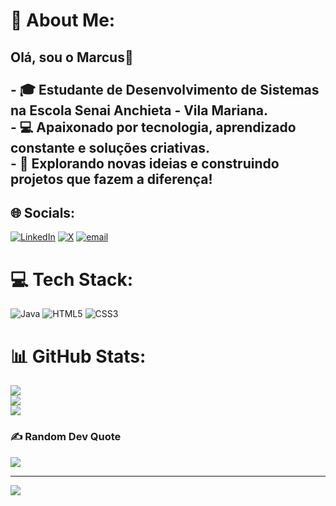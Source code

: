 # 💫 About Me:
## Olá, sou o Marcus👋<br><br>- 🎓 Estudante de Desenvolvimento de Sistemas na Escola Senai Anchieta - Vila Mariana.<br>- 💻 Apaixonado por tecnologia, aprendizado constante e soluções criativas.<br>- 🚀 Explorando novas ideias e construindo projetos que fazem a diferença!


## 🌐 Socials:
[![LinkedIn](https://img.shields.io/badge/LinkedIn-%230077B5.svg?logo=linkedin&logoColor=white)](https://linkedin.com/in/www.linkedin.com/in/marcus-cruz-07a405361) [![X](https://img.shields.io/badge/X-black.svg?logo=X&logoColor=white)](https://x.com/@Marcus676826146) [![email](https://img.shields.io/badge/Email-D14836?logo=gmail&logoColor=white)](mailto:mvcruz0907@gmail.com) 

# 💻 Tech Stack:
![Java](https://img.shields.io/badge/java-%23ED8B00.svg?style=for-the-badge&logo=openjdk&logoColor=white) ![HTML5](https://img.shields.io/badge/html5-%23E34F26.svg?style=for-the-badge&logo=html5&logoColor=white) ![CSS3](https://img.shields.io/badge/css3-%231572B6.svg?style=for-the-badge&logo=css3&logoColor=white)
# 📊 GitHub Stats:
![](https://github-readme-stats.vercel.app/api?username=Marcuss9&theme=github_dark&hide_border=false&include_all_commits=false&count_private=false)<br/>
![](https://nirzak-streak-stats.vercel.app/?user=Marcuss9&theme=github_dark&hide_border=false)<br/>
![](https://github-readme-stats.vercel.app/api/top-langs/?username=Marcuss9&theme=github_dark&hide_border=false&include_all_commits=false&count_private=false&layout=compact)

### ✍️ Random Dev Quote
![](https://quotes-github-readme.vercel.app/api?type=horizontal&theme=radical)

---
[![](https://visitcount.itsvg.in/api?id=Marcuss9&icon=0&color=0)](https://visitcount.itsvg.in)

<!-- Proudly created with GPRM ( https://gprm.itsvg.in ) -->
